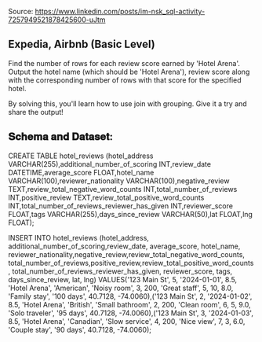 
Source: <https://www.linkedin.com/posts/im-nsk_sql-activity-7257949521878425600-uJtm>

## Expedia, Airbnb (Basic Level)

Find the number of rows for each review score earned by 'Hotel Arena'. Output the hotel name (which should be 'Hotel Arena'), review score along with the corresponding number of rows with that score for the specified hotel.

By solving this, you'll learn how to use join with grouping. Give it a try and share the output!

## 𝐒𝐜𝐡𝐞𝐦𝐚 𝐚𝐧𝐝 𝐃𝐚𝐭𝐚𝐬𝐞𝐭:

CREATE TABLE hotel_reviews (hotel_address VARCHAR(255),additional_number_of_scoring INT,review_date DATETIME,average_score FLOAT,hotel_name VARCHAR(100),reviewer_nationality VARCHAR(100),negative_review TEXT,review_total_negative_word_counts INT,total_number_of_reviews INT,positive_review TEXT,review_total_positive_word_counts INT,total_number_of_reviews_reviewer_has_given INT,reviewer_score FLOAT,tags VARCHAR(255),days_since_review VARCHAR(50),lat FLOAT,lng FLOAT);

INSERT INTO hotel_reviews (hotel_address, additional_number_of_scoring,review_date, average_score, hotel_name, reviewer_nationality,negative_review,review_total_negative_word_counts, total_number_of_reviews,positive_review,review_total_positive_word_counts, total_number_of_reviews_reviewer_has_given, reviewer_score, tags, days_since_review, lat, lng) VALUES('123 Main St', 5, '2024-01-01', 8.5, 'Hotel Arena', 'American', 'Noisy room', 3, 200, 'Great staff', 5, 10, 8.0, 'Family stay', '100 days', 40.7128, -74.0060),('123 Main St', 2, '2024-01-02', 8.5, 'Hotel Arena', 'British', 'Small bathroom', 2, 200, 'Clean room', 6, 5, 9.0, 'Solo traveler', '95 days', 40.7128, -74.0060),('123 Main St', 3, '2024-01-03', 8.5, 'Hotel Arena', 'Canadian', 'Slow service', 4, 200, 'Nice view', 7, 3, 6.0, 'Couple stay', '90 days', 40.7128, -74.0060);
